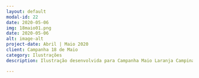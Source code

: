 ```yaml
---
layout: default
modal-id: 22
date: 2020-05-06
img: 18maio01.png
date: 2020-05-06
alt: image-alt
project-date: Abril | Maio 2020
client: Campanha 18 de Maio
category: Ilustrações
description: Ilustração desenvolvida para Campanha Maio Laranja Campinas. A Campanha 18 de maio 2020 - Campinas, surgiu através da Comissão de Violência Doméstica contra Crianças e Adolescentes do CMDCA Campinas! Link direto para o instagram da Campanha <a href="https://instagram.com/18demaiocampinas">18 de Maio Campinas</a>. Aproveitem e segue la :)

---
```

